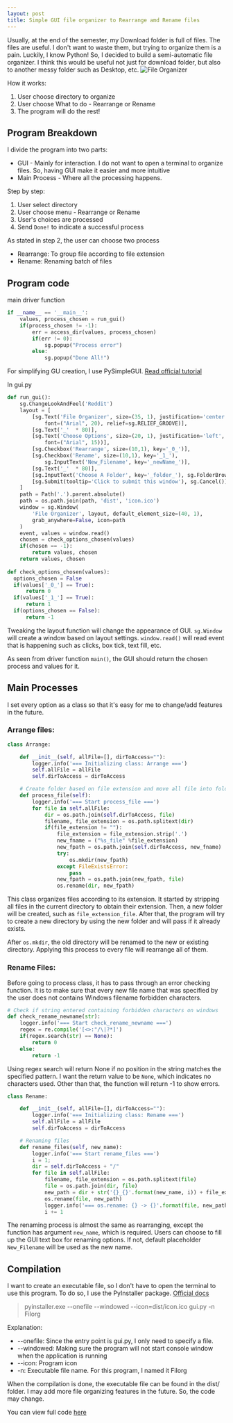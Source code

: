 ```yaml
---
layout: post
title: Simple GUI file organizer to Rearrange amd Rename files
---
```


Usually, at the end of the semester, my Download folder is full of files. The files are useful. I don't want to waste them, but trying to organize them is a pain. Luckily, I know Python! So, I decided to build a semi-automatic file organizer. I think this would be useful not just for download folder, but also to another messy folder such as Desktop, etc.
![File Organizer](https://raw.githubusercontent.com/devennn/mysite/master/images/Filorg.PNG?token=ALZQJUU7IGNHBW6IXH6BDLC6KSJA4)

How it works:
1) User choose directory to organize
2) User choose What to do - Rearrange or Rename
2) The program will do the rest!

## Program Breakdown

I divide the program into two parts:
- GUI - Mainly for interaction. I do not want to open a terminal to organize files. So, having GUI make it easier and more intuitive
- Main Process - Where all the processing happens.

Step by step:
1) User select directory
2) User choose menu - Rearrange or Rename
3) User's choices are processed
4) Send ```Done!``` to indicate a successful process

As stated in step 2, the user can choose two process
- Rearrange: To group file according to file extension
- Rename: Renaming batch of files

## Program code

main driver function
```python
if __name__ == '__main__':
    values, process_chosen = run_gui()
    if(process_chosen != -1):
        err = access_dir(values, process_chosen)
        if(err != 0):
            sg.popup("Process error")
        else:
            sg.popup("Done All!")
```

For simplifying GU creation, I use PySimpleGUI. [Read official tutorial](https://pysimplegui.readthedocs.io/en/latest/tutorial/)

In gui.py
```python
def run_gui():
    sg.ChangeLookAndFeel('Reddit')
    layout = [
        [sg.Text('File Organizer', size=(35, 1), justification='center',
            font=("Arial", 20), relief=sg.RELIEF_GROOVE)],
        [sg.Text('_'  * 80)],
        [sg.Text('Choose Options', size=(20, 1), justification='left',
            font=("Arial", 15))],
        [sg.Checkbox('Rearrange', size=(10,1), key='_0_')],
        [sg.Checkbox('Rename', size=(10,1), key='_1_'),
            sg.InputText('New_Filename', key='_newName_')],
        [sg.Text('_'  * 80)],
        [sg.InputText('Choose A Folder', key='_folder_'), sg.FolderBrowse()],
        [sg.Submit(tooltip='Click to submit this window'), sg.Cancel()]
    ]
    path = Path('.').parent.absolute()
    path = os.path.join(path, 'dist', 'icon.ico')
    window = sg.Window(
        'File Organizer', layout, default_element_size=(40, 1),
        grab_anywhere=False, icon=path
    )
    event, values = window.read()
    chosen = check_options_chosen(values)
    if(chosen == -1):
        return values, chosen
    return values, chosen
    
def check_options_chosen(values):
  options_chosen = False
  if(values['_0_'] == True):
      return 0
  if(values['_1_'] == True):
      return 1
  if(options_chosen == False):
      return -1
```

Tweaking the layout function will change the appearance of GUI. ```sg.Window``` will create a window based on layout settings. ```window.read()``` will read event that is happening such as clicks, box tick, text fill, etc.

As seen from driver function ```main()```, the GUI should return the chosen process and values for it.

## Main Processes

I set every option as a class so that it's easy for me to change/add features in the future.

### Arrange files:
```python
class Arrange:

    def __init__(self, allFile=[], dirToAccess=""):
        logger.info('=== Initializing class: Arrange ===')
        self.allFile = allFile
        self.dirToAccess = dirToAccess

    # Create folder based on file extension and move all file into folder
    def process_file(self):
        logger.info('=== Start process_file ===')
        for file in self.allFile:
            dir = os.path.join(self.dirToAccess, file)
            filename, file_extension = os.path.splitext(dir)
            if(file_extension != ""):
                file_extension = file_extension.strip('.')
                new_fname = ("%s_file" %file_extension)
                new_fpath = os.path.join(self.dirToAccess, new_fname)
                try:
                    os.mkdir(new_fpath)
                except FileExistsError:
                    pass
                new_fpath = os.path.join(new_fpath, file)
                os.rename(dir, new_fpath)
```

This class organizes files according to its extension. It started by stripping all files in the current directory to obtain their extension. Then, a new folder will be created, such as ```file_extension_file```. After that, the program will try to create a new directory by using the new folder and will pass if it already exists.

After ```os.mkdir```, the old directory will be renamed to the new or existing directory. Applying this process to every file will rearrange all of them.

### Rename Files:

Before going to process class, it has to pass through an error checking function. It is to make sure that every new file name that was specified by the user does not contains Windows filename forbidden characters.

```python
# Check if string entered containing forbidden characters on windows
def check_rename_newname(str):
    logger.info('=== Start check_rename_newname ===')
    regex = re.compile('[<>:"/\|?*]')
    if(regex.search(str) == None):
        return 0
    else:
        return -1
```

Using regex search will return None if no position in the string matches the specified pattern. I want the return value to be ```None```, which indicates no characters used. Other than that, the function will return -1 to show errors.


```python
class Rename:

    def __init__(self, allFile=[], dirToAccess=""):
        logger.info('=== Initializing class: Rename ===')
        self.allFile = allFile
        self.dirToAccess = dirToAccess

    # Renaming files
    def rename_files(self, new_name):
        logger.info('=== Start rename_files ===')
        i = 1;
        dir = self.dirToAccess + "/"
        for file in self.allFile:
            filename, file_extension = os.path.splitext(file)
            file = os.path.join(dir, file)
            new_path = dir + str('{}_{}'.format(new_name, i)) + file_extension
            os.rename(file, new_path)
            logger.info('=== os.rename: {} -> {}'.format(file, new_path))
            i += 1
```

The renaming process is almost the same as rearranging, except the function has argument ```new_name```, which is required. Users can choose to fill up the GUI text box for renaming options. If not, default placeholder ```New_Filename``` will be used as the new name.

## Compilation

I want to create an executable file, so I don't have to open the terminal to use this program. To do so, I use the PyInstaller package. [Official docs](https://pythonhosted.org/PyInstaller/usage.html)

> pyinstaller.exe --onefile --windowed --icon=dist/icon.ico gui.py -n Filorg

Explanation:
- --onefile: Since the entry point is gui.py, I only need to specify a file.
- --windowed: Making sure the program will not start console window when the application is running
- --icon: Program icon
- -n: Executable file name. For this program, I named it Filorg

When the compilation is done, the executable file can be found in the dist/ folder. I may add more file organizing features in the future. So, the code may change.

You can view full code [here](https://github.com/devennn/Filorg)
